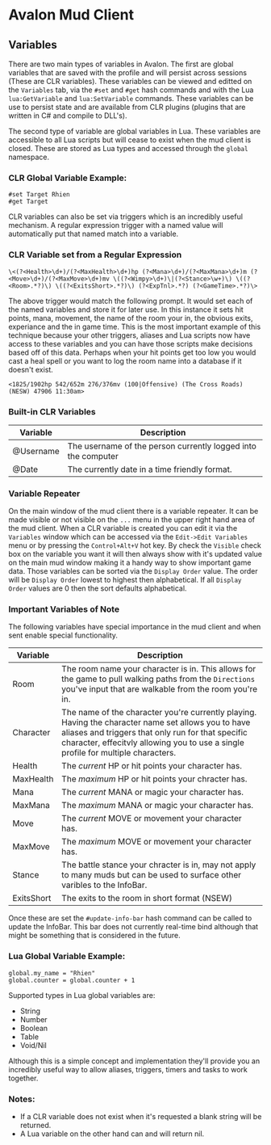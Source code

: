# Avalon Mud Client

## Variables

There are two main types of variables in Avalon.  The first are global variables that are saved with the profile and will persist across sessions (These are CLR variables).  These variables can be viewed and editted on the `Variables` tab, via the `#set` and `#get` hash commands and with the Lua `lua:GetVariable` and `lua:SetVariable` commands.  These variables can be use to persist state and are available from CLR plugins (plugins that are written in C# and compile to DLL's).

The second type of variable are global variables in Lua.  These variables are accessible to all Lua scripts but will cease to exist when the mud client is closed.  These are stored as Lua types and accessed through the `global` namespace.  

### CLR Global Variable Example:

```
#set Target Rhien
#get Target
```

CLR variables can also be set via triggers which is an incredibly useful mechanism.  A regular expression trigger with a named value will automatically put that named match into a variable.

### CLR Variable set from a Regular Expression

```
\<(?<Health>\d+)/(?<MaxHealth>\d+)hp (?<Mana>\d+)/(?<MaxMana>\d+)m (?<Move>\d+)/(?<MaxMove>\d+)mv \((?<Wimpy>\d+)\|(?<Stance>\w+)\) \((?<Room>.*?)\) \((?<ExitsShort>.*?)\) (?<ExpTnl>.*?) (?<GameTime>.*?)\>
```

The above trigger would match the following prompt.  It would set each of the named variables and store it for later use.  In this instance it sets hit points, mana, movement, the name of the room your in, the obvious exits, experiance and the in game time.  This is the most important example of this technique because your other triggers, aliases and Lua scripts now have access to these variables and you can have those scripts make decisions based off of this data.  Perhaps when your hit points get too low you would cast a heal spell or you want to log the room name into a database if it doesn't exist.

```
<1825/1902hp 542/652m 276/376mv (100|Offensive) (The Cross Roads) (NESW) 47906 11:30am>
```

### Built-in CLR Variables

|Variable|Description|
|--------|-----------|
|@Username|The username of the person currently logged into the computer|
|@Date|The currently date in a time friendly format.|

### Variable Repeater

On the main window of the mud client there is a variable repeater.  It can be made visible or not visible on the `...` menu in the upper right hand area of the mud client.  When a CLR variable is created you can edit it via the `Variables` window which can be accessed via the `Edit->Edit Variables` menu or by pressing the `Control+Alt+V` hot key.  By check the `Visible` check box on the variable you want it will then always show with it's updated value on the main mud window making it a handy way to show important game data.  Those variables can be sorted via the `Display Order` value.  The order will be `Display Order` lowest to highest then alphabetical.  If all `Display Order` values are 0 then the sort defaults alphabetical.

### Important Variables of Note

The following variables have special importance in the mud client and when sent enable special functionality.

|Variable|Description|
|--------|-----------|
|Room|The room name your character is in.  This allows for the game to pull walking paths from the `Directions` you've input that are walkable from the room you're in.|
|Character|The name of the character you're currently playing.  Having the character name set allows you to have aliases and triggers that only run for that specific character, effecitvly allowing you to use a single profile for multiple characters.|
|Health|The *current* HP or hit points your character has.|
|MaxHealth|The *maximum* HP or hit points your chracter has.|
|Mana|The *current* MANA or magic your character has.|
|MaxMana|The *maximum* MANA or magic your character has.|
|Move|The *current* MOVE or movement your character has.|
|MaxMove|The *maximum* MOVE or movement your character has.|
|Stance|The battle stance your chracter is in, may not apply to many muds but can be used to surface other varibles to the InfoBar.|
|ExitsShort|The exits to the room in short format (NSEW)|

Once these are set the `#update-info-bar` hash command can be called to update the InfoBar.  This bar does not currently real-time bind although that might be something that is considered in the future.

### Lua Global Variable Example:

```
global.my_name = "Rhien"
global.counter = global.counter + 1
```

Supported types in Lua global variables are:

- String
- Number
- Boolean
- Table
- Void/Nil

Although this is a simple concept and implementation they'll provide you an incredibly useful way to allow aliases, triggers, timers and tasks to work together.

### Notes:

- If a CLR variable does not exist when it's requested a blank string will be returned.
- A Lua variable on the other hand can and will return nil.
